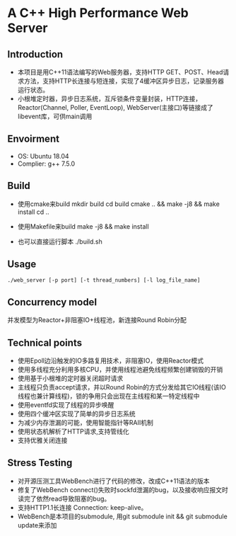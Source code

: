 # A C++ High Performance Web Server

## Introduction  
* 本项目是用C++11语法编写的Web服务器，支持HTTP GET、POST、Head请求方法，支持HTTP长连接与短连接，实现了4缓冲区异步日志，记录服务器运行状态。
* 小根堆定时器，异步日志系统，互斥锁条件变量封装，HTTP连接，Reactor(Channel, Poller, EventLoop), WebServer(主接口)等链接成了libevent库，可供main调用

## Envoirment  
* OS: Ubuntu 18.04
* Complier: g++ 7.5.0

## Build
* 使用cmake来build
    mkdir build 
    cd build
    cmake .. && make -j8 && make install
    cd ..

* 使用Makefile来build
    make -j8 && make install

* 也可以直接运行脚本
    ./build.sh

## Usage
	./web_server [-p port] [-t thread_numbers] [-l log_file_name]

## Concurrency model
并发模型为Reactor+非阻塞IO+线程池，新连接Round Robin分配

## Technical points
* 使用Epoll边沿触发的IO多路复用技术，非阻塞IO，使用Reactor模式
* 使用多线程充分利用多核CPU，并使用线程池避免线程频繁创建销毁的开销
* 使用基于小根堆的定时器关闭超时请求
* 主线程只负责accept请求，并以Round Robin的方式分发给其它IO线程(该IO线程也兼计算线程)，锁的争用只会出现在主线程和某一特定线程中
* 使用eventfd实现了线程的异步唤醒
* 使用四个缓冲区实现了简单的异步日志系统
* 为减少内存泄漏的可能，使用智能指针等RAII机制
* 使用状态机解析了HTTP请求,支持管线化
* 支持优雅关闭连接
 
## Stress Testing
* 对开源压测工具WebBench进行了代码的修改，改成C++11语法的版本
* 修复了WebBench connect()失败时sockfd泄漏的bug，以及接收响应报文时读完了依然read导致阻塞的bug。
* 支持HTTP1.1长连接 Connection: keep-alive。
* WebBench是本项目的submodule, 用git submodule init && git submodule update来添加
